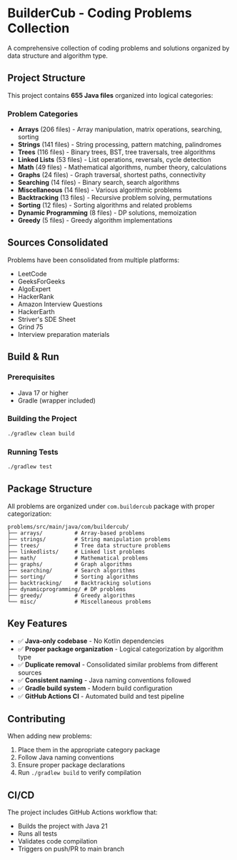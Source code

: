 # BuilderCub - Coding Problems Collection

A comprehensive collection of coding problems and solutions organized by
data structure and algorithm type.

## Project Structure

This project contains **655 Java files** organized into logical categories:

### Problem Categories

- **Arrays** (206 files) - Array manipulation, matrix operations, searching,
  sorting
- **Strings** (141 files) - String processing, pattern matching, palindromes
- **Trees** (116 files) - Binary trees, BST, tree traversals, tree algorithms
- **Linked Lists** (53 files) - List operations, reversals, cycle detection
- **Math** (49 files) - Mathematical algorithms, number theory, calculations
- **Graphs** (24 files) - Graph traversal, shortest paths, connectivity
- **Searching** (14 files) - Binary search, search algorithms
- **Miscellaneous** (14 files) - Various algorithmic problems
- **Backtracking** (13 files) - Recursive problem solving, permutations
- **Sorting** (12 files) - Sorting algorithms and related problems
- **Dynamic Programming** (8 files) - DP solutions, memoization
- **Greedy** (5 files) - Greedy algorithm implementations

## Sources Consolidated

Problems have been consolidated from multiple platforms:

- LeetCode
- GeeksForGeeks
- AlgoExpert
- HackerRank
- Amazon Interview Questions
- HackerEarth
- Striver's SDE Sheet
- Grind 75
- Interview preparation materials

## Build & Run

### Prerequisites

- Java 17 or higher
- Gradle (wrapper included)

### Building the Project

```bash
./gradlew clean build
```

### Running Tests

```bash
./gradlew test
```

## Package Structure

All problems are organized under `com.buildercub` package with proper
categorization:

```
problems/src/main/java/com/buildercub/
├── arrays/          # Array-based problems
├── strings/         # String manipulation problems
├── trees/           # Tree data structure problems
├── linkedlists/     # Linked list problems
├── math/            # Mathematical problems
├── graphs/          # Graph algorithms
├── searching/       # Search algorithms
├── sorting/         # Sorting algorithms
├── backtracking/    # Backtracking solutions
├── dynamicprogramming/ # DP problems
├── greedy/          # Greedy algorithms
└── misc/            # Miscellaneous problems
```

## Key Features

- ✅ **Java-only codebase** - No Kotlin dependencies
- ✅ **Proper package organization** - Logical categorization by algorithm type
- ✅ **Duplicate removal** - Consolidated similar problems from different
  sources
- ✅ **Consistent naming** - Java naming conventions followed
- ✅ **Gradle build system** - Modern build configuration
- ✅ **GitHub Actions CI** - Automated build and test pipeline

## Contributing

When adding new problems:

1. Place them in the appropriate category package
2. Follow Java naming conventions
3. Ensure proper package declarations
4. Run `./gradlew build` to verify compilation

## CI/CD

The project includes GitHub Actions workflow that:

- Builds the project with Java 21
- Runs all tests
- Validates code compilation
- Triggers on push/PR to main branch
